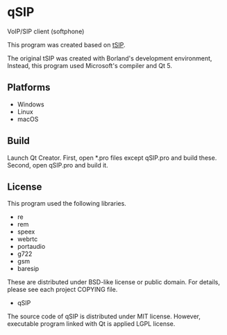 # qSIP
VoIP/SIP client (softphone)

This program was created based on <a href="http://tomeko.net/software/SIPclient/">tSIP</a>.

The original tSIP was created with Borland's development environment, Instead, this program used Microsoft's compiler and Qt 5.

## Platforms

- Windows
- Linux
- macOS

## Build

Launch Qt Creator.
First, open *.pro files except qSIP.pro and build these.
Second, open qSIP.pro and build it.

## License

This program used the following libraries.
- re
- rem
- speex
- webrtc
- portaudio
- g722
- gsm
- baresip

These are distributed under BSD-like license or public domain. For details, please see each project COPYING file.

- qSIP

The source code of qSIP is distributed under MIT license.
However, executable program linked with Qt is applied LGPL license.


